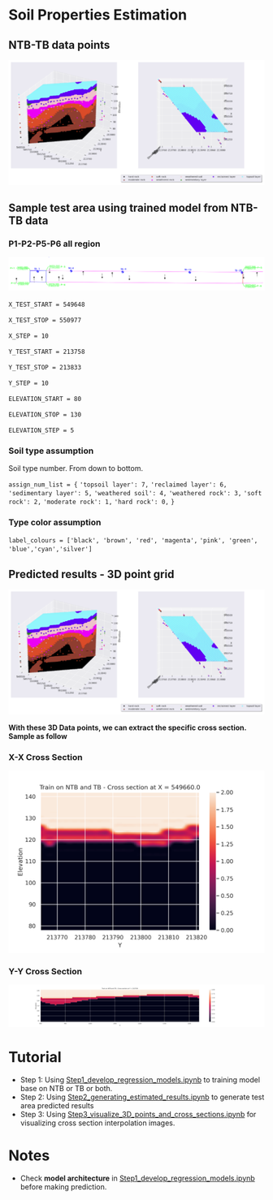 # Soil Properties Estimation
## **NTB-TB data points**
![image](figures/ntb-tb.png)
## **Sample test area using trained model from NTB-TB data**

### P1-P2-P5-P6 all region 

![image](figures/test_area.png)


`X_TEST_START = 549648`

`X_TEST_STOP = 550977`

`X_STEP = 10`

`Y_TEST_START = 213758`

`Y_TEST_STOP = 213833`

`Y_STEP = 10`

`ELEVATION_START = 80`

`ELEVATION_STOP = 130`

`ELEVATION_STEP = 5`

### **Soil type assumption**

Soil type number. From down to bottom.

`assign_num_list = {`
                    `'topsoil layer': 7,`
                    `'reclaimed layer': 6,`
                    `'sedimentary layer': 5,`
                    `'weathered soil': 4,`
                    `'weathered rock': 3,`
                    `'soft rock': 2,`
                    `'moderate rock': 1,`
                     `'hard rock': 0,`
                  `}`
                 
 ### **Type color assumption**
 
`label_colours = ['black', 'brown', 'red', 'magenta',`
                `'pink', 'green',`
                `'blue','cyan','silver']`
                
## **Predicted results - 3D point grid**

![image](figures/ntb-tb.png)

**With these 3D Data points, we can extract the specific cross section. Sample as follow**

### **X-X Cross Section**
![image](figures/cross_section_X_ntb_tb.png)

### **Y-Y Cross Section**
![image](figures/cross_section_Y_ntb_tb.png)


# Tutorial
- Step 1: Using [Step1_develop_regression_models.ipynb](Step1_develop_regression_models.ipynb) to training model base on NTB or TB or both.
- Step 2: Using [Step2_generating_estimated_results.ipynb](Step2_generating_estimated_results.ipynb) to generate test area predicted results
- Step 3: Using [Step3_visualize_3D_points_and_cross_sections.ipynb](Step3_visualize_3D_points_and_cross_sections.ipynb) for visualizing cross section interpolation images.

# Notes
- Check **model architecture** in [Step1_develop_regression_models.ipynb](Step1_develop_regression_models.ipynb) before making prediction.
